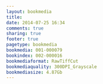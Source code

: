 ```yaml
---
layout: bookmedia
title:
date: 2014-07-25 16:34
comments: true
sharing: true
footer: true
pagetype: bookmedia 
bookmedia: 001-000079
bookindex: 002-000016
bookmediaformat: RawTiffCut
bookmediaquality: 300DPI_Grayscale
bookmediasize: 4.87Gb
---
```

